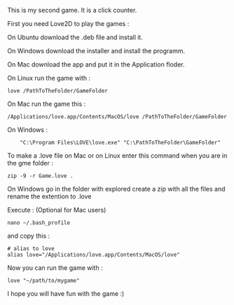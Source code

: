 This is my second game. It is a click counter.


First you need Love2D to play the games :


On Ubuntu download the .deb file and install it.

On Windows download the installer and install the programm.

On Mac download the app and put it in the Application floder.


On Linux run the game with :


	love /PathToTheFolder/GameFolder


On Mac run the game this :


	/Applications/love.app/Contents/MacOS/love /PathToTheFolder/GameFolder


On Windows :


		"C:\Program Files\LOVE\love.exe" "C:\PathToTheFolder\GameFolder"


To make a .love file on Mac or on Linux enter this command when you are in the gme folder :


	zip -9 -r Game.love .


On Windows go in the folder with explored create a zip with all the files and rename the extention to .love

Execute :
(Optional for Mac users)




	nano ~/.bash_profile


and copy this :


	# alias to love
	alias love="/Applications/love.app/Contents/MacOS/love"


Now you can run the game with :


	love "~/path/to/mygame"


I hope you will have fun with the game :)
